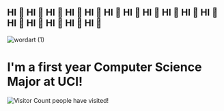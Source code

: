 ## HI 👋 HI 👋 HI 👋 HI 👋 HI 👋 HI 👋 HI 👋 HI 👋 HI 👋 HI 👋 HI 👋 HI 👋 HI 👋 HI 👋 HI 👋 HI 👋
![wordart (1)](https://github.com/user-attachments/assets/97272160-116c-4ab7-bd93-13cf1b143722)

# I'm a first year Computer Science Major at UCI!  


![Visitor Count](https://profile-counter.glitch.me/hereisson/count.svg) people have visited!

<!--
**hereisson/hereisson** is a ✨ _special_ ✨ repository because its `README.md` (this file) appears on your GitHub profile.

Here are some ideas to get you started:

- 🔭 I’m currently working on ...
- 🌱 I’m currently learning ...
- 👯 I’m looking to collaborate on ...
- 🤔 I’m looking for help with ...
- 💬 Ask me about ...
- 📫 How to reach me: ...
- 😄 Pronouns: ...
- ⚡ Fun fact: ...
-->
